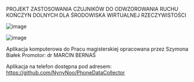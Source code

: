 
PROJEKT ZASTOSOWANIA CZUJNIKÓW DO ODWZOROWANIA RUCHU KOŃCZYN DOLNYCH DLA ŚRODOWISKA WIRTUALNEJ RZECZYWISTOŚCI

![image](https://github.com/user-attachments/assets/028b8f97-9283-49d7-aabe-b2d0a844d27f)

![image](https://github.com/user-attachments/assets/937ae8e7-77fc-4570-95a9-1ca2a3970b05)




Aplikacja komputerowa do Pracu magisterskiej 
opracowana przez Szymona Białek 
Promotor: dr MARCIN BERNAŚ

Aplikacja na telefon dostępna pod adresem:
https://github.com/NynyNoo/PhoneDataCollector
